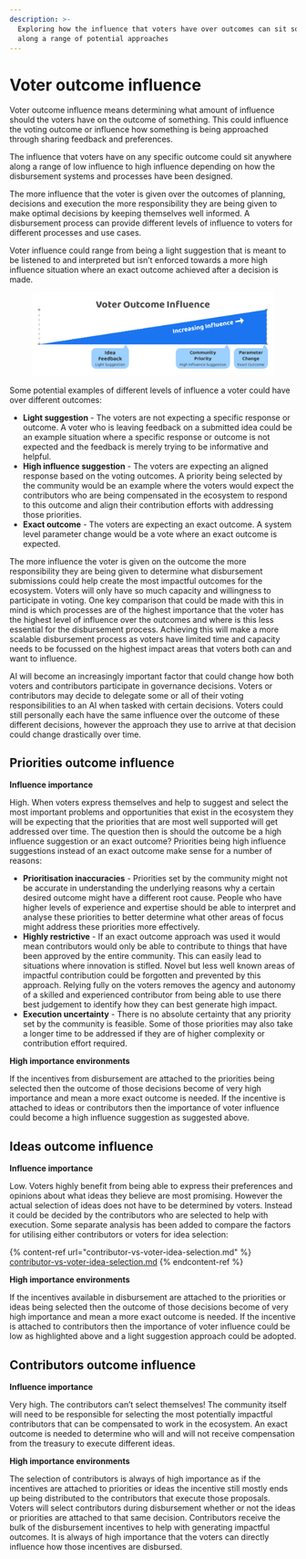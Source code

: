 ```yaml
---
description: >-
  Exploring how the influence that voters have over outcomes can sit somewhere
  along a range of potential approaches
---
```


# Voter outcome influence

Voter outcome influence means determining what amount of influence should the voters have on the outcome of something. This could influence the voting outcome or influence how something is being approached through sharing feedback and preferences.

The influence that voters have on any specific outcome could sit anywhere along a range of low influence to high influence depending on how the disbursement systems and processes have been designed.

The more influence that the voter is given over the outcomes of planning, decisions and execution the more responsibility they are being given to make optimal decisions by keeping themselves well informed. A disbursement process can provide different levels of influence to voters for different processes and use cases.

Voter influence could range from being a light suggestion that is meant to be listened to and interpreted but isn’t enforced towards a more high influence situation where an exact outcome achieved after a decision is made.



<figure><img src="../.gitbook/assets/voter-outcome-influence.png" alt=""><figcaption></figcaption></figure>

Some potential examples of different levels of influence a voter could have over different outcomes:

* **Light suggestion** - The voters are not expecting a specific response or outcome. A voter who is leaving feedback on a submitted idea could be an example situation where a specific response or outcome is not expected and the feedback is merely trying to be informative and helpful.
* **High influence suggestion** - The voters are expecting an aligned response based on the voting outcomes. A priority being selected by the community would be an example where the voters would expect the contributors who are being compensated in the ecosystem to respond to this outcome and align their contribution efforts with addressing those priorities.
* **Exact outcome** - The voters are expecting an exact outcome. A system level parameter change would be a vote where an exact outcome is expected.



The more influence the voter is given on the outcome the more responsibility they are being given to determine what disbursement submissions could help create the most impactful outcomes for the ecosystem. Voters will only have so much capacity and willingness to participate in voting. One key comparison that could be made with this in mind is which processes are of the highest importance that the voter has the highest level of influence over the outcomes and where is this less essential for the disbursement process. Achieving this will make a more scalable disbursement process as voters have limited time and capacity needs to be focussed on the highest impact areas that voters both can and want to influence.

AI will become an increasingly important factor that could change how both voters and contributors participate in governance decisions. Voters or contributors may decide to delegate some or all of their voting responsibilities to an AI when tasked with certain decisions. Voters could still personally each have the same influence over the outcome of these different decisions, however the approach they use to arrive at that decision could change drastically over time.



## Priorities outcome influence



**Influence importance**

High. When voters express themselves and help to suggest and select the most important problems and opportunities that exist in the ecosystem they will be expecting that the priorities that are most well supported will get addressed over time. The question then is should the outcome be a high influence suggestion or an exact outcome? Priorities being high influence suggestions instead of an exact outcome make sense for a number of reasons:

* **Prioritisation inaccuracies** - Priorities set by the community might not be accurate in understanding the underlying reasons why a certain desired outcome might have a different root cause. People who have higher levels of experience and expertise should be able to interpret and analyse these priorities to better determine what other areas of focus might address these priorities more effectively.
* **Highly restrictive** - If an exact outcome approach was used it would mean contributors would only be able to contribute to things that have been approved by the entire community. This can easily lead to situations where innovation is stifled. Novel but less well known areas of impactful contribution could be forgotten and prevented by this approach. Relying fully on the voters removes the agency and autonomy of a skilled and experienced contributor from being able to use there best judgement to identify how they can best generate high impact.
* **Execution uncertainty** - There is no absolute certainty that any priority set by the community is feasible. Some of those priorities may also take a longer time to be addressed if they are of higher complexity or contribution effort required.



**High importance environments**

If the incentives from disbursement are attached to the priorities being selected then the outcome of those decisions become of very high importance and mean a more exact outcome is needed. If the incentive is attached to ideas or contributors then the importance of voter influence could become a high influence suggestion as suggested above.



## Ideas outcome influence



**Influence importance**

Low. Voters highly benefit from being able to express their preferences and opinions about what ideas they believe are most promising. However the actual selection of ideas does not have to be determined by voters. Instead it could be decided by the contributors who are selected to help with execution. Some separate analysis has been added to compare the factors for utilising either contributors or voters for idea selection:

{% content-ref url="contributor-vs-voter-idea-selection.md" %}
[contributor-vs-voter-idea-selection.md](contributor-vs-voter-idea-selection.md)
{% endcontent-ref %}



**High importance environments**

If the incentives available in disbursement are attached to the priorities or ideas being selected then the outcome of those decisions become of very high importance and mean a more exact outcome is needed. If the incentive is attached to contributors then the importance of voter influence could be low as highlighted above and a light suggestion approach could be adopted.



## Contributors outcome influence



**Influence importance**

Very high. The contributors can’t select themselves! The community itself will need to be responsible for selecting the most potentially impactful contributors that can be compensated to work in the ecosystem. An exact outcome is needed to determine who will and will not receive compensation from the treasury to execute different ideas.



**High importance environments**

The selection of contributors is always of high importance as if the incentives are attached to priorities or ideas the incentive still mostly ends up being distributed to the contributors that execute those proposals. Voters will select contributors during disbursement whether or not the ideas or priorities are attached to that same decision. Contributors receive the bulk of the disbursement incentives to help with generating impactful outcomes. It is always of high importance that the voters can directly influence how those incentives are disbursed.
